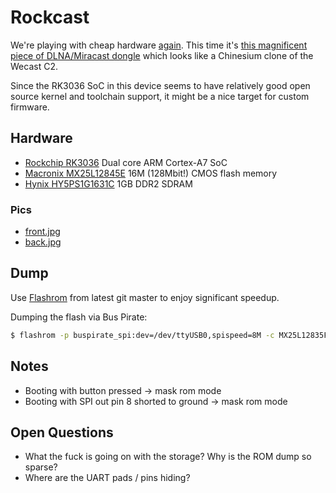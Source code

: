 # Rockcast

We're playing with cheap hardware [again](https://github.com/yuvadm/DG-M1Q/). This time it's [this magnificent piece of DLNA/Miracast dongle](https://www.banggood.com/AnyCast-M2-Plus-WiFi-Display-Dongle-Miracast-TV-Dongle-HDMI-DLNA-AirPlay-1080P-p-982127.html) which looks like a Chinesium clone of the Wecast C2.

Since the RK3036 SoC in this device seems to have relatively good open source kernel and toolchain support, it might be a nice target for custom firmware.

## Hardware 

- [Rockchip RK3036](datasheets/rk3036.pdf) Dual core ARM Cortex-A7 SoC
- [Macronix MX25L12845E](datasheets/mx25l12845e.pdf) 16M (128Mbit!) CMOS flash memory
- [Hynix HY5PS1G1631C](datasheets/hy5ps1g1631c.pdf) 1GB DDR2 SDRAM

### Pics

 - [front.jpg](imgs/front.jpg)
 - [back.jpg](imgs/back.jpg)

## Dump

Use [Flashrom](https://www.flashrom.org/Flashrom) from latest git master to enjoy significant speedup.

Dumping the flash via Bus Pirate:

```bash
$ flashrom -p buspirate_spi:dev=/dev/ttyUSB0,spispeed=8M -c MX25L12835F/MX25L12845E/MX25L12865E -o log.txt -r rom.bin
```

## Notes

- Booting with button pressed -> mask rom mode
- Booting with SPI out pin 8 shorted to ground -> mask rom mode

## Open Questions

- What the fuck is going on with the storage? Why is the ROM dump so sparse?
- Where are the UART pads / pins hiding?
